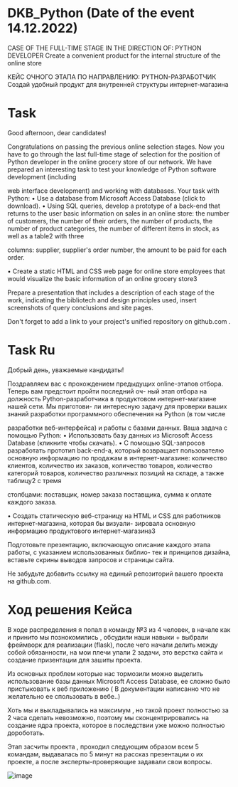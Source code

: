 # DKB_Python (Date of the event 14.12.2022)
CASE OF THE FULL-TIME STAGE
IN THE DIRECTION OF: PYTHON DEVELOPER
Create a convenient product for the internal structure of the online store

КЕЙС ОЧНОГО ЭТАПА
ПО НАПРАВЛЕНИЮ: PYTHON-РАЗРАБОТЧИК
Создай удобный продукт для внутренней структуры интернет-магазина


# Task 

Good afternoon, dear candidates!

Congratulations on passing the previous online selection stages. Now you have to go through the last
full-time stage of selection for the position of Python developer in the online grocery store of our network. We have prepared
an interesting task to test your knowledge of Python software development (including

web interface development) and working with databases.
Your task with Python:
• Use a database from Microsoft Access Database (click to download).
• Using SQL queries, develop a prototype of a back-end that returns to the user basic
information on sales in an online store: the number of customers, the number of their orders, the number
of products, the number of product categories, the number of different items in stock, as well as a table2
with three

columns: supplier, supplier's order number, the amount to be paid for each order.

• Create a static HTML and CSS web page for online store employees that would
visualize the basic information of an online grocery store3


Prepare a presentation that includes a description of each stage of the work, indicating the bibliotech
and design principles used, insert screenshots of query conclusions and site pages.

Don't forget to add a link to your project's unified repository on github.com .

# Task Ru

Добрый день, уважаемые кандидаты!

Поздравляем вас с прохождением предыдущих online-этапов отбора. Теперь вам предстоит пройти последний оч-
ный этап отбора на должность Python-разработчика в продуктовом интернет-магазине нашей сети. Мы приготови-
ли интересную задачу для проверки ваших знаний разработки программного обеспечения на Python (в том числе

разработки веб-интерфейса) и работы с базами данных.
Ваша задача с помощью Python:
• Использовать базу данных из Microsoft Access Database (кликните чтобы скачать).
• С помощью SQL-запросов разработать прототип back-end-а, который возвращает пользователю основную
информацию по продажам в интернет-магазине: количество клиентов, количество их заказов, количество
товаров, количество категорий товаров, количество различных позиций на складе, а также таблицу2
с тремя

столбцами: поставщик, номер заказа поставщика, сумма к оплате каждого заказа.

• Создать статическую веб-страницу на HTML и CSS для работников интернет-магазина, которая бы визуали-
зировала основную информацию продуктового интернет-магазина3


Подготовьте презентацию, включающую описание каждого этапа работы, с указанием использованных библио-
тек и принципов дизайна, вставьте скрины выводов запросов и страницы сайта.

Не забудьте добавить ссылку на единый репозиторий вашего проекта на github.com.

# Ход решения Кейса

В ходе распределения я попал в команду №3 из 4 человек, в начале как и принито мы познокомились ,
обсудили наши навыки + выбрали фреймворк для реализации (flask), после чего начали делить между собой обязанности,
на мои плечи упали 2 задачи, это верстка сайта и создание призентации для зашиты проекта.

Из основных проблем которые нас тормозили можно выделить
использование базы данных Microsoft Access Database, ее сложно было пристыковать к веб приложению ( В документации написанно что не желательно ее спользовать в вебе..)

Хоть мы и выкладывались на максимум , но такой проект полностью за 2 часа сделать невозможно, поэтому мы сконцентрировались на создание ядра проекта, которое в последствии уже можно полностью дороботать.

Этап засчиты проекта , проходил следующим образом всем 5 командам, выдавалась по 5 минут на рассказ презентации о их проекте, а после эксперты-проверяющие задавали свои вопросы. 

![image](https://user-images.githubusercontent.com/67760549/208583619-1c3e2e7a-f897-4578-9523-e1e73f5b3626.png)

